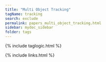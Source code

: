 ```yaml
---
title: "Multi Object Tracking"
tagName: tracking
search: exclude
permalink: papers_multi_object_tracking.html
sidebar: mydoc_sidebar
folder: tags
---
```

{% include taglogic.html %}

{% include links.html %}
